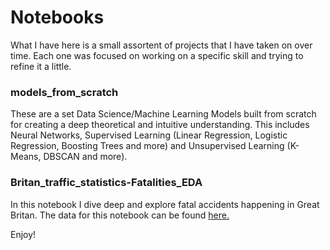 # Notebooks

What I have here is a small assortent of projects that I have taken on over time. Each one was focused on working on a specific skill and trying to refine it a little.

### models_from_scratch
These are a set Data Science/Machine Learning Models built from scratch for creating a deep theoretical and intuitive understanding. This includes Neural Networks, Supervised Learning (Linear Regression, Logistic Regression, Boosting Trees and more) and Unsupervised Learning (K-Means, DBSCAN and more).

### Britan_traffic_statistics-Fatalities_EDA
In this notebook I dive deep and explore fatal accidents happening in Great Britan. The data for this notebook can be found [here.](https://www.kaggle.com/daveianhickey/2000-16-traffic-flow-england-scotland-wales)

Enjoy!
